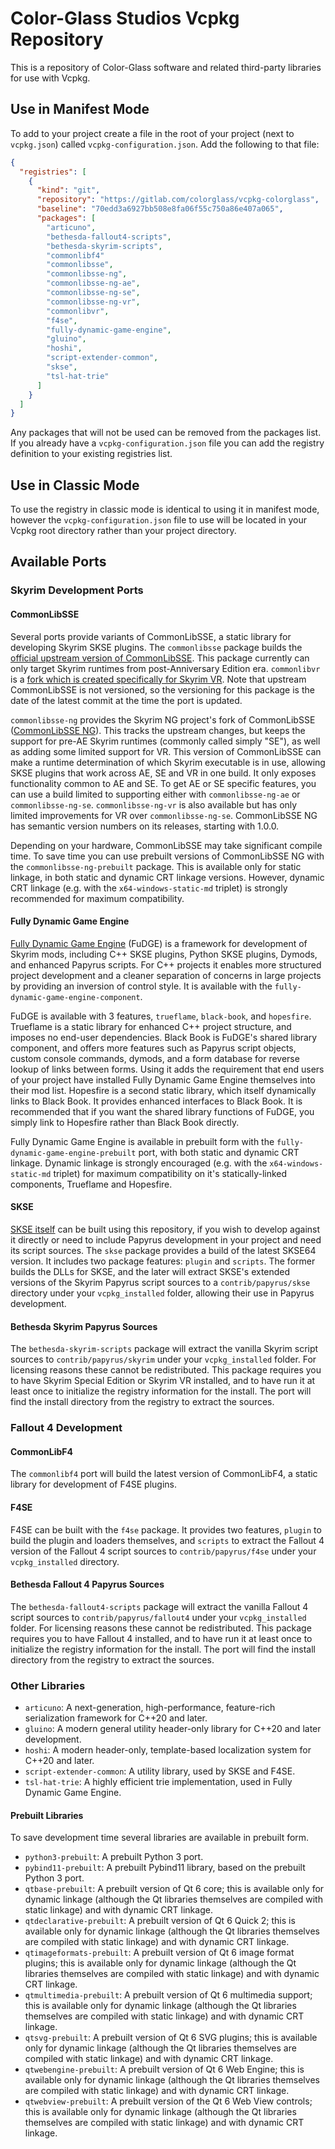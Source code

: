 # Color-Glass Studios Vcpkg Repository
This is a repository of Color-Glass software and related third-party libraries for use with Vcpkg.

## Use in Manifest Mode
To add to your project create a file in the root of your project (next to `vcpkg.json`) called
`vcpkg-configuration.json`. Add the following to that file:

```json
{
  "registries": [
    {
      "kind": "git",
      "repository": "https://gitlab.com/colorglass/vcpkg-colorglass",
      "baseline": "70edd3a6927bb508e8fa06f55c750a86e407a065",
      "packages": [
        "articuno",
        "bethesda-fallout4-scripts",
        "bethesda-skyrim-scripts",
        "commonlibf4"
        "commonlibsse",
        "commonlibsse-ng",
        "commonlibsse-ng-ae",
        "commonlibsse-ng-se",
        "commonlibsse-ng-vr",
        "commonlibvr",
        "f4se",
        "fully-dynamic-game-engine",
        "gluino",
        "hoshi",
        "script-extender-common",
        "skse",
        "tsl-hat-trie"  
      ]
    }
  ]
}
```

Any packages that will not be used can be removed from the packages list. If you already have a
`vcpkg-configuration.json` file you can add the registry definition to your existing registries list.

## Use in Classic Mode
To use the registry in classic mode is identical to using it in manifest mode, however the `vcpkg-configuration.json`
file to use will be located in your Vcpkg root directory rather than your project directory.

## Available Ports
### Skyrim Development Ports ###
#### CommonLibSSE ####
Several ports provide variants of CommonLibSSE, a static library for developing Skyrim SKSE plugins. The `commonlibsse` package builds the [official upstream version of CommonLibSSE](https://github.com/Ryan-rsm-McKenzie/CommonLibSSE). This package currently can only target Skyrim runtimes from post-Anniversary Edition era. `commonlibvr` is a [fork which is created specifically for Skyrim VR](https://github.com/alandtse/CommonLibVR). Note that upstream CommonLibSSE is not versioned, so the versioning for this package is the date of the latest commit at the time the port is updated.

`commonlibsse-ng` provides the Skyrim NG project's fork of CommonLibSSE ([CommonLibSSE NG](https://github.com/CharmedBaryon/CommonLibSSE-NG)). This tracks the upstream changes, but keeps the support for pre-AE Skyrim runtimes (commonly called simply "SE"), as well as adding some limited support for VR. This version of CommonLibSSE can make a runtime determination of which Skyrim executable is in use, allowing SKSE plugins that work across AE, SE and VR in one build. It only exposes functionality common to AE and SE. To get AE or SE specific features, you can use a build limited to supporting either with `commonlibsse-ng-ae` or `commonlibsse-ng-se`. `commonlibsse-ng-vr` is also available but has only limited improvements for VR over `commonlibsse-ng-se`. CommonLibSSE NG has semantic version numbers on its releases, starting with 1.0.0.

Depending on your hardware, CommonLibSSE may take significant compile time. To save time you can use prebuilt versions of CommonLibSSE NG with the `commonlibsse-ng-prebuilt` package. This is available only for static linkage, in both static and dynamic CRT linkage versions. However, dynamic CRT linkage (e.g. with the `x64-windows-static-md` triplet) is strongly recommended for maximum compatibility.

#### Fully Dynamic Game Engine ####
[Fully Dynamic Game Engine](https://gitlab.com/colorglass/fully-dynamic-game-engine) (FuDGE) is a framework for development of Skyrim mods, including C++ SKSE plugins, Python SKSE plugins, Dymods, and enhanced Papyrus scripts. For C++ projects it enables more structured project development and a cleaner separation of concerns in large projects by providing an inversion of control style. It is available with the `fully-dynamic-game-engine-component`.

FuDGE is available with 3 features, `trueflame`, `black-book`, and `hopesfire`. Trueflame is a static library for enhanced C++ project structure, and imposes no end-user dependencies. Black Book is FuDGE's shared library component, and offers more features such as Papyrus script objects, custom console commands, dymods, and a form database for reverse lookup of links between forms. Using it adds the requirement that end users of your project have installed Fully Dynamic Game Engine themselves into their mod list. Hopesfire is a second static library, which itself dynamically links to Black Book. It provides enhanced interfaces to Black Book. It is recommended that if you want the shared library functions of FuDGE, you simply link to Hopesfire rather than Black Book directly.

Fully Dynamic Game Engine is available in prebuilt form with the `fully-dynamic-game-engine-prebuilt` port, with both static and dynamic CRT linkage. Dynamic linkage is strongly encouraged (e.g. with the `x64-windows-static-md` triplet) for maximum compatibility on it's statically-linked components, Trueflame and Hopesfire.

#### SKSE ####
[SKSE itself](https://github.com/ianpatt/skse64) can be built using this repository, if you wish to develop against it directly or need to include Papyrus development in your project and need its script sources. The `skse` package provides a build of the latest SKSE64 version. It includes two package features: `plugin` and `scripts`. The former builds the DLLs for SKSE, and the later will extract SKSE's extended versions of the Skyrim Papyrus script sources to a `contrib/papyrus/skse` directory under your `vcpkg_installed` folder, allowing their use in Papyrus development.

#### Bethesda Skyrim Papyrus Sources ####
The `bethesda-skyrim-scripts` package will extract the vanilla Skyrim script sources to `contrib/papyrus/skyrim` under your `vcpkg_installed` folder. For licensing reasons these cannot be redistributed. This package requires you to have Skyrim Special Edition
or Skyrim VR installed, and to have run it at least once to initialize the registry information for the install. The port will find the install directory from the registry to extract the sources.

### Fallout 4 Development ###
#### CommonLibF4 ####
The `commonlibf4` port will build the latest version of CommonLibF4, a static library for development of F4SE plugins.

#### F4SE ####
F4SE can be built with the `f4se` package. It provides two features, `plugin` to build the plugin and loaders themselves, and `scripts` to extract the Fallout 4 version of the Fallout 4 script sources to `contrib/papyrus/f4se` under your `vcpkg_installed` directory.

#### Bethesda Fallout 4 Papyrus Sources ####
The `bethesda-fallout4-scripts` package will extract the vanilla Fallout 4 script sources to `contrib/papyrus/fallout4` under your `vcpkg_installed` folder. For licensing reasons these cannot be redistributed. This package requires you to have Fallout 4 installed, and to have run it at least once to initialize the registry information for the install. The port will find the install directory from the registry to extract the sources.

### Other Libraries
* `articuno`: A next-generation, high-performance, feature-rich serialization framework for C++20 and later.
* `gluino`: A modern general utility header-only library for C++20 and later development.
* `hoshi`: A modern header-only, template-based localization system for C++20 and later.
* `script-extender-common`: A utility library, used by SKSE and F4SE.
* `tsl-hat-trie`: A highly efficient trie implementation, used in Fully Dynamic Game Engine.

#### Prebuilt Libraries
To save development time several libraries are available in prebuilt form.
* `python3-prebuilt`: A prebuilt Python 3 port.
* `pybind11-prebuilt`: A prebuilt Pybind11 library, based on the prebuilt Python 3 port.
* `qtbase-prebuilt`: A prebuilt version of Qt 6 core; this is available only for dynamic linkage (although the Qt libraries themselves are compiled with static linkage) and with dynamic CRT linkage.
* `qtdeclarative-prebuilt`: A prebuilt version of Qt 6 Quick 2; this is available only for dynamic linkage (although the Qt libraries themselves are compiled with static linkage) and with dynamic CRT linkage.
* `qtimageformats-prebuilt`: A prebuilt version of Qt 6 image format plugins; this is available only for dynamic linkage (although the Qt libraries themselves are compiled with static linkage) and with dynamic CRT linkage.
* `qtmultimedia-prebuilt`: A prebuilt version of Qt 6 multimedia support; this is available only for dynamic linkage (although the Qt libraries themselves are compiled with static linkage) and with dynamic CRT linkage.
* `qtsvg-prebuilt`: A prebuilt version of Qt 6 SVG plugins; this is available only for dynamic linkage (although the Qt libraries themselves are compiled with static linkage) and with dynamic CRT linkage.
* `qtwebengine-prebuilt`: A prebuilt version of Qt 6 Web Engine; this is available only for dynamic linkage (although the Qt libraries themselves are compiled with static linkage) and with dynamic CRT linkage.
* `qtwebview-prebuilt`: A prebuilt version of the Qt 6 Web View controls; this is available only for dynamic linkage (although the Qt libraries themselves are compiled with static linkage) and with dynamic CRT linkage.
